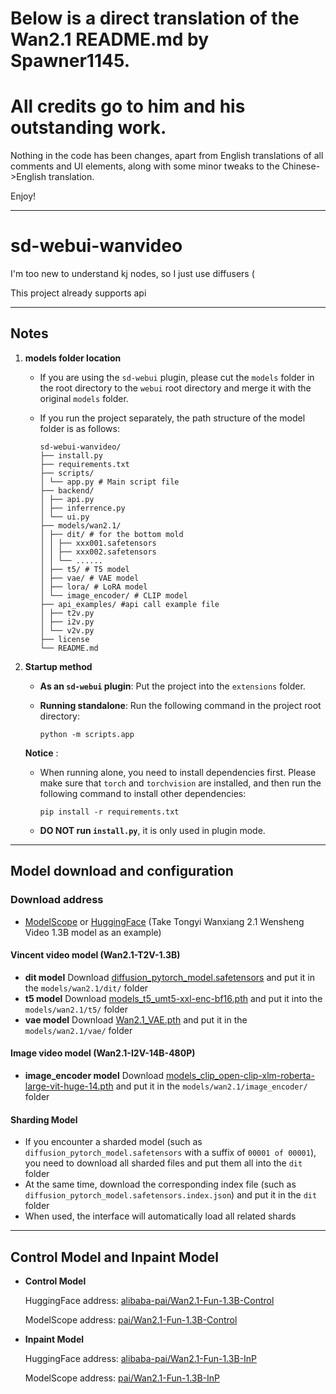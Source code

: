 # Below is a direct translation of the Wan2.1 README.md by Spawner1145. 
# All credits go to him and his outstanding work.

Nothing in the code has been changes, apart from English translations of all comments and UI elements, along with some minor tweaks to the Chinese->English translation.

Enjoy!

-----------------------------------------------------------

# sd-webui-wanvideo

I'm too new to understand kj nodes, so I just use diffusers (

This project already supports api

---

## Notes

1. **models folder location**

   * If you are using the `sd-webui` plugin, please cut the `models` folder in the root directory to the `webui` root directory and merge it with the original `models` folder.
   * If you run the project separately, the path structure of the model folder is as follows:

     ```
     sd-webui-wanvideo/
     ├── install.py
     ├── requirements.txt
     ├── scripts/
     │ └── app.py # Main script file
     ├── backend/
     │ ├── api.py
     │ ├── inferrence.py
     │ └── ui.py
     ├── models/wan2.1/
     │ ├── dit/ # for the bottom mold
     │ │ ├── xxx001.safetensors
     │ │ ├── xxx002.safetensors
     │ │ └── ......
     │ ├── t5/ # T5 model
     │ ├── vae/ # VAE model
     │ ├── lora/ # LoRA model
     │ └── image_encoder/ # CLIP model
     ├── api_examples/ #api call example file
     │ ├── t2v.py
     │ ├── i2v.py
     │ └── v2v.py
     ├── license
     └── README.md
     ```
2. **Startup method**

   * **As an `sd-webui` plugin**: Put the project into the `extensions` folder.
   * **Running standalone**:
     Run the following command in the project root directory:

     ```
     python -m scripts.app
     ```

   **Notice** :

   * When running alone, you need to install dependencies first. Please make sure that `torch` and `torchvision` are installed, and then run the following command to install other dependencies:

     ```
     pip install -r requirements.txt
     ```
   * **DO NOT run `install.py`**, it is only used in plugin mode.

---

## Model download and configuration

### Download address

* [ModelScope](https://www.modelscope.cn/) or [HuggingFace](https://huggingface.co/)
  (Take Tongyi Wanxiang 2.1 Wensheng Video 1.3B model as an example)

#### Vincent video model (Wan2.1-T2V-1.3B)

* **dit model**
  Download [diffusion_pytorch_model.safetensors](https://www.modelscope.cn/models/Wan-AI/Wan2.1-T2V-1.3B/file/view/master?fileName=diffusion_pytorch_model.safetensors&status=2) and put it in the `models/wan2.1/dit/` folder
* **t5 model**
  Download [models_t5_umt5-xxl-enc-bf16.pth](https://www.modelscope.cn/models/Wan-AI/Wan2.1-T2V-1.3B/file/view/master?fileName=models_t5_umt5-xxl-enc-bf16.pth&status=2) and put it into the `models/wan2.1/t5/` folder
* **vae model**
  Download [Wan2.1_VAE.pth](https://www.modelscope.cn/models/Wan-AI/Wan2.1-T2V-1.3B/file/view/master?fileName=Wan2.1_VAE.pth&status=2) and put it in the `models/wan2.1/vae/` folder

#### Image video model (Wan2.1-I2V-14B-480P)

* **image_encoder model**
  Download [models_clip_open-clip-xlm-roberta-large-vit-huge-14.pth](https://www.modelscope.cn/models/Wan-AI/Wan2.1-I2V-14B-480P/file/view/master?fileName=models_clip_open-clip-xlm-roberta-large-vit-huge-14.pth&status=2) and put it in the `models/wan2.1/image_encoder/` folder

#### Sharding Model

* If you encounter a sharded model (such as `diffusion_pytorch_model.safetensors` with a suffix of `00001 of 00001`), you need to download all sharded files and put them all into the `dit` folder
* At the same time, download the corresponding index file (such as `diffusion_pytorch_model.safetensors.index.json`) and put it in the `dit` folder
* When used, the interface will automatically load all related shards

---

## Control Model and Inpaint Model

* **Control Model**

  HuggingFace address: [alibaba-pai/Wan2.1-Fun-1.3B-Control](https://huggingface.co/alibaba-pai/Wan2.1-Fun-1.3B-Control)

  ModelScope address: [pai/Wan2.1-Fun-1.3B-Control](https://www.modelscope.cn/models/pai/Wan2.1-Fun-1.3B-Control)
* **Inpaint Model**

  HuggingFace address: [alibaba-pai/Wan2.1-Fun-1.3B-InP](https://huggingface.co/alibaba-pai/Wan2.1-Fun-1.3B-InP)

  ModelScope address: [pai/Wan2.1-Fun-1.3B-InP](https://www.modelscope.cn/models/pai/Wan2.1-Fun-1.3B-InP)
